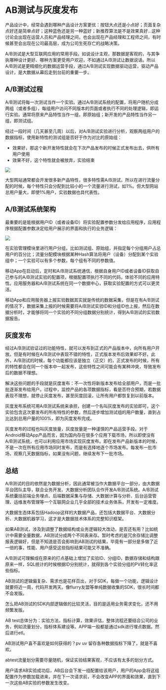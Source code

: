 # AB测试与灰度发布

产品设计中，经常会遇到哪种产品设计方案更优：按钮大点还是小点好；页面复杂点好还是简单点好；这种蓝色还是另一种蓝好；新推荐算法是不是效果真好…这种讨论会出现在运营人员和产品经理之间，也会出现在产品经理和工程师之间，有时候甚至会出现在公司最高层，成为公司生死存亡的战略决策。

A/B测试是大型互联网应用的常用手段。如说设计主观，那数据是客观的，与其争执哪种设计更好、哪种方案更受用户欢迎，不如通过A/B测试让数据说话。所以A/B测试是更精细化的数据运营手段，通过A/B测试实现数据驱动运营，驱动产品设计，是大数据从幕后走到台前的重要一步。

## A/B测试过程

A/B测试将每一次测试当作一个实验。通过A/B测试系统的配置，将用户随机分成两组（或者多组），每组用户访问不同版本的页面或者执行不同的处理逻辑，即运行实验。通常将原来产品特性当作一组，即原始组；新开发的产品特性当作另一组，即测试组。

经过一段时间（几天甚至几周）以后，对A/B测试实验进行分析，观察两组用户的数据指标，使用新特性的测试组是否好于作为对比的原始组：

- 效果好，那这个新开发特性就会在下次产品发布的时候正式发布出去，供所有用户使用
- 效果不好，这个特性就会被放弃，实验结束

![](https://static001.geekbang.org/resource/image/14/98/143f62d32673e1a633d2441969c41c98.png)

大型网站通常都会开发很多新产品特性，很多特性需A/B测试，所以在进行流量分配的时候，每个特性只会分配到比较小的一个流量进行测试，如1%。但大型网站总用户量大，即使1%用户，实验数据也具代表性。

## A/B测试系统架构

最重要的是能根据用户ID（或者设备ID）将实验配置参数分发给应用程序，应用程序根据配置参数决定给用户展示的界面和执行的业务逻辑：

![](https://static001.geekbang.org/resource/image/b2/45/b22e091c7d4ee1572703dc740b89d245.png)

在实验管理模块里进行用户分组，比如测试组、原始组，并指定每个分组用户占总用户的百分比；流量分配模块根据某种Hash算法将用户（设备）分配到某个实验组中；一个实验可以有多个参数，每个组有不同的参数值。

移动App在启动后，定时和A/B测试系统通信，根据自身用户ID或者设备ID获取自己参与的A/B测试实验的配置项，根据配置项执行不同的代码，体验不同的应用特性。应用服务器和A/B测试系统在同一个数据中心，获取实验配置的方式可以更灵活。

移动App和应用服务器上报实验数据其实就是传统的数据采集，但是在有A/B测试的情况下，数据采集上报的时候需要将A/B测试实验ID和分组ID也上报，然后在数据分析时，才能够将同一个实验的不同分组数据分别统计，得到A/B测试的实验数据报告。

## 灰度发布

经过A/B测试验证过的功能特性，就可以发布到正式的产品版本中，向所有用户开放。但是有时候在A/B测试中表现不错的特性，正式版本发布后效果却不好。此外，A/B测试的时候，每个功能都应该是独立（正交）的，正式发布的时候，所有的特性都会在同一个版本中一起发布，这些特性之间可能会有某种冲突，导致发布后的数据不理想。

解决这些问题的手段就是灰度发布：不一次性将新版本发布给全部用户，而是一批批逐渐发布给用户。过程中，监控产品的各项数据指标，看是否符合预期，若数据表现不理想，就停止灰度发布，甚至灰度回滚，让所有用户都恢复到以前版本。

灰度发布系统可用A/B测试系统来承担，创建一个名叫灰度发布的实验即可，这个实验包含这次要发布的所有特性的参数，然后逐步增加测试组的用户数量，直到占比达到总用户量的100%，即为灰度发布完成。

灰度发布的过程也叫灰度放量，灰度放量是一种谨慎的产品运营手段。对于Android移动App产品而言，因为国内存在很多个应用下载市场，所以即使没有A/B测试系统，也可以利用应用市场实现灰度发布。即在发布产品新版本的时候，不是一次在所有应用市场同时发布，而是有选择地逐个市场发布。每发布一批市场，观察几天数据指标，如果没有问题，继续发布下一批市场。

## 总结

A/B测试的目的依然是为数据分析，因此通常被当作大数据平台一部分，由大数据平台团队主导，联合业务开发、大数据分析团队合作开发A/B测试系统。A/B测试系统囊括前端业务埋点、后端数据采集与存储、大数据计算与分析、后台运营管理、运维发布管理等一个互联网企业几乎全部的技术业务体系，开发有一定难度。

大数据生态体系包括Hadoop这样的大数据产品，还包括大数据平台、大数据分析、大数据机器学习，这才是大数据技术体系的完整知识框架。

如果AB测试，涉及到调整了数据结构或业务逻辑较大改动，是否还有用？比如统计中需要全量数据，AB测试分成两个不同表来存。暂时考虑的是冗余存储比调整报表逻辑好，但是不知道是否会影响到AB测试的结果，毕竟有一部分是多做了近一倍的事，性能、用户感受这些指标结果可能又不准确。

A/B测试可理解成在原来的打点基础上增加了实验ID、分组ID，数据存储和结构跟原来一样，SQL统计的时候根据ID分别统计，就得到各个实验分组的PV转化率这些指标。

AB测试的逻辑偏复杂、需求也是花样百出，对于SDK，每做一个功能，逻辑设计就要将近一周，代码开发两天。像flurry友盟等单纯数据收集的SDK，很长时间都不会发版。

怎么把AB测试的SDK内部逻辑做的比较灵活，目的是适用业务需求变化，还不用频繁发版。

AB test总体分为：实验方法，指标计算，效果评估，整体流程还要结合公司的业务，例如流量划分，指标体系建设等。APP端一般都是通过sdk进行埋点数据。然后进行etl。

AB测试用户喜不喜欢是如何获得的？pv uv 留存各种数据指标下降了，就是不喜欢。

abtest流量划分需要尽量随机，保证实验结果客观，不应该有太多的划分方式。

用户请求AB实验成功后，AB后台会下发一组配置给该用户，用户的App会将这组配置作为参数加载进来，并在下一次请求前，不会改变APP的界面和效果，直到下一次这些AB实验的参数发生改变。